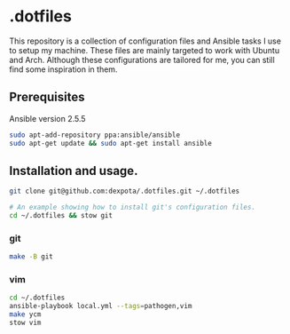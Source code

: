 # .dotfiles

This repository is a collection of configuration files and Ansible tasks I use to setup my machine. These files are mainly targeted to work with Ubuntu and Arch. Although these configurations are tailored for me, you can still find some inspiration in them.

## Prerequisites

Ansible version 2.5.5

```bash
sudo apt-add-repository ppa:ansible/ansible
sudo apt-get update && sudo apt-get install ansible
```

## Installation and usage.

```bash
git clone git@github.com:dexpota/.dotfiles.git ~/.dotfiles 
```

```bash
# An example showing how to install git's configuration files.
cd ~/.dotfiles && stow git
```

### git

```bash
make -B git
```

### vim

```bash
cd ~/.dotfiles
ansible-playbook local.yml --tags=pathogen,vim
make ycm
stow vim
```
